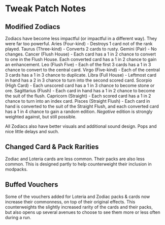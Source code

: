 # __**Tweak Patch Notes**__

## Modified Zodiacs
Zodiacs have become less impactful (or impactful in a different way). They were far too powerful.
Aries (Four-kind) - Destroys 1 card not of the rank played.
Taurus (Three-kind) - Converts 2 cards to rusty.
Gemini (Pair) - No changes.
Cancer (Flush House) - Each card has a 1 in 2 chance to convert to one in the Flush House. Each converted card has a 1 in 2 chance to gain an enhancement.
Leo (Flush Five) - Each of the first 3 cards has a 1 in 3 chance to convert to the central card.
Virgo (Five-kind) - Each of the central 3 cards has a 1 in 3 chance to duplicate.
Libra (Full House) - Leftmost card in hand has a 2 in 3 chance to turn into the second scored card.
Scorpio (High Card) - Each unscored card has a 1 in 3 chance to become stone or ore.
Sagittarius (Flush) - Each card in hand has a 1 in 2 chance to become the suit of the flush.
Capricorn (Straight) - Each scored card has a 1 in 2 chance to turn into an index card.
Pisces (Straight Flush) - Each card in hand is converted to the suit of the Straight Flush, and each converted card has a 1 in 4 chance to gain a random edition. *Negative* edition is strongly weighted against, but still possible.

All Zodiacs also have better visuals and additional sound design. Pops and nice little delays and such.

## Changed Card & Pack Rarities
Zodiac and Loteria cards are less common. Their packs are also less common.
This is designed partly to help counterweight their inclusion in modpacks.

## Buffed Vouchers
Some of the vouchers added for Loteria and Zodiac packs & cards now increase their commonness, on top of their original effects.
This counterweights the slightly increased rarity of the cards and their packs, but also opens up several avenues to choose to see them more or less often during a run.

